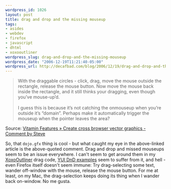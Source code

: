 ```yaml
--- 
wordpress_id: 1026
layout: post
title: drag and drop and the missing mouseup
tags: 
- asides
- webdev
- firefox
- javascript
- dhtml
- xoxooutliner
wordpress_slug: drag-and-drop-and-the-missing-mouseup
wordpress_date: "2006-12-19T11:21:40-05:00"
wordpress_url: http://decafbad.com/blog/2006/12/19/drag-and-drop-and-the-missing-mouseup
---
```

<blockquote cite="http://www.thinkvitamin.com/features/design/create-cross-browser-vector-graphics#comment-34453">With the draggable circles - click, drag, move the mouse outside the rectangle, release the mouse button. Now move the mouse back inside the rectangle, and it still thinks your dragging, even though you’ve mouse-up’d.<br /><br />I guess this is because it’s not catching the onmouseup when you’re outside it’s “domain”. Perhaps make it automatically trigger the mouseup when the pointer leaves the area?</blockquote><div class="quotesource">Source: <a href="http://www.thinkvitamin.com/features/design/create-cross-browser-vector-graphics#comment-34453">Vitamin Features » Create cross browser vector graphics - Comment by Steve</a></div>

So, that <code>dojo.gfx</code> thing is cool - but what caught my eye in the above-linked article is the above-quoted comment.  Drag and drop and missed mouseups seem to be an issue everywhere.  I can't seem to get around them in my [XoxoOutliner](http://decafbad.com/trac/wiki/XoxoOutliner) drag code, [YUI DnD examples](http://developer.yahoo.com/yui/examples/dragdrop/drag.html?mode=dist) seem to suffer from it, and hell - even Firefox itself doesn't seem immune:  Try drag-selecting some text, wander off-window with the mouse, release the mouse button.  For me at least, on my Mac, the drag-selection keeps doing its thing when I wander back on-window.   No me gusta.
